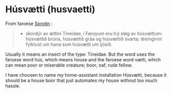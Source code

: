 # Húsvætti (husvaetti)
From faroese [Sprotin](https://sprotin.fo) :

> *  skordýr av ættini Tineidae, í Føroyum eru trý sløg av húsvættum: húsvættið brúna, húsvættið gráa og húsvættið 
     svarta; dreingirnir fylktust um hana sum húsvætti um ljósið.

Usually it means an insect of the type: Tineidae. But the word uses the faroese word hús, which means house and
the faroese word vætti, which can mean poor or miserable creature; boor, oaf, rude fellow. 

I have choosen to name my home-assistant installation Húsvætti, because it should be a house boor that just automates my
house without too much hassle.